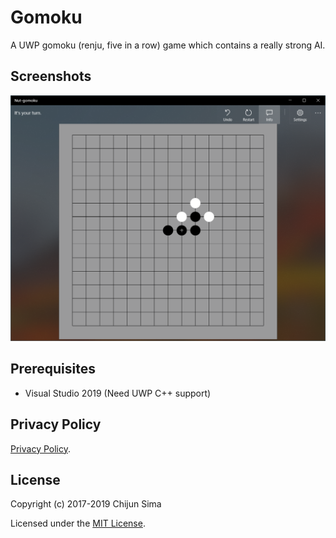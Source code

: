 # Gomoku

A UWP gomoku (renju, five in a row) game which contains a really strong AI.

## Screenshots

![screenshot](https://raw.githubusercontent.com/NutshellySima/Gomoku-UWP/master/screenshots/1.png)

## Prerequisites

+ Visual Studio 2019 (Need UWP C++ support)

## Privacy Policy

[Privacy Policy](privacy_policy.md).

## License

Copyright (c) 2017-2019 Chijun Sima

Licensed under the [MIT License](https://opensource.org/licenses/MIT).